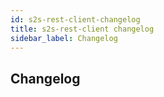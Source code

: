 ```yaml
---
id: s2s-rest-client-changelog
title: s2s-rest-client changelog
sidebar_label: Changelog
---
```

## Changelog